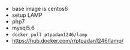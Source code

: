 - base image is centos6
- setup LAMP
- php7
- mysql5.6
- `docker pull ptpadan1246/lamp`
- https://hub.docker.com/r/ptpadan1246/lamp/
